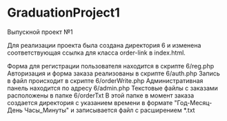 # GraduationProject1
Выпускной проект №1

Для реализации проекта была создана директория 6 и изменена соответствующая ссылка для класса order-link в index.html.

Форма для регистрации пользователя находится в скрипте 6/reg.php
Авторизация и форма заказа реализованы в скрипте 6/auth.php
Запись в файл происходит в скрипте 6/orderWrite.php
Административная панель находится по адресу 6/admin.php
Текстовые файлы с заказами расположены в папке 6/orderTxt
В этой папке в момент заказа создается директория с указанием времени в формате "Год-Месяц-День Часы_Минуты" и записывается файл с расширением *.txt
